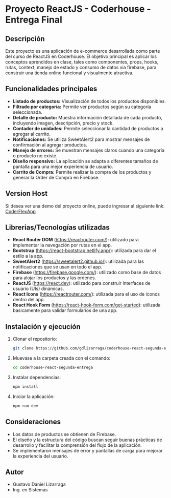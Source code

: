 # Proyecto ReactJS - Coderhouse - Entrega Final

## Descripción

Este proyecto es una aplicación de e-commerce desarrollada como parte del curso de ReactJS en Coderhouse. El objetivo principal es aplicar los conceptos aprendidos en clase, tales como componentes, props, hooks, rutas, context, manejo de estado y consumo de datos via firebase, para construir una tienda online funcional y visualmente atractiva.

## Funcionalidades principales

- **Listado de productos:** Visualización de todos los productos disponibles.
- **Filtrado por categoría:** Permite ver productos según su categoría seleccionada.
- **Detalle de producto:** Muestra información detallada de cada producto, incluyendo imagen, descripción, precio y stock.
- **Contador de unidades:** Permite seleccionar la cantidad de productos a agregar al carrito.
- **Notificaciones:** Se utiliza SweetAlert2 para mostrar mensajes de confirmación al agregar productos.
- **Manejo de errores:** Se muestran mensajes claros cuando una categoría o producto no existe.
- **Diseño responsivo:** La aplicación se adapta a diferentes tamaños de pantalla para una mejor experiencia de usuario.
- **Carrito de Compra:** Permite realizar la compra de los productos y generar la Order de Compra en Firebase.

## Version Host

Si desea ver una demo del proyecto online, puede ingresar al siguiente link: [CoderFlexApp]()

## Librerias/Tecnologías utilizadas

- **React Router DOM** (https://reactrouter.com/): utilizado para implementar la navegación por rutas en el app.
- **Bootstrap** (https://react-bootstrap.netlify.app/): utilizada para dar el estilo a la app.
- **SweetAlert2** (https://sweetalert2.github.io/): utilizada para las notificaciones que se usan en todo el app.
- **Firebase** (https://firebase.google.com/): utilizado como base de datos para alojar los productos y las ordenes.
- **ReactJS** (https://react.dev): utilizado para construir interfaces de usuario (UIs) dinámicas.
- **React Icons** (https://reactrouter.com/): utilizada para el uso de iconos dentro del app.
- **React Hook Form** (https://react-hook-form.com/get-started): utilizada basicamente para validar formularios de una app.

## Instalación y ejecución

1. Clonar el repositorio:
   ```sh
   git clone https://github.com/gdlizarraga/coderhouse-react-segunda-entrega.git
   ```
2. Muevase a la carpeta creada con el comando:
   ```sh
   cd coderhouse-react-segunda-entrega
   ```
3. Instalar dependencias:
   ```sh
   npm install
   ```
4. Iniciar la aplicación:
   ```sh
   npm run dev
   ```

## Consideraciones

- Los datos de productos se obtienen de Firebase.
- El diseño y la estructura del código buscan seguir buenas prácticas de desarrollo y facilitar la comprensión del flujo de la aplicación.
- Se implementaron mensajes de error y pantallas de carga para mejorar la experiencia del usuario.

## Autor

- Gustavo Daniel Lizarraga
- Ing. en Sistemas
